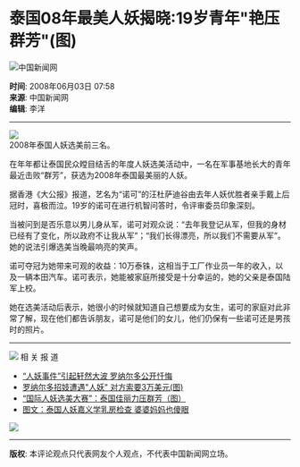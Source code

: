 # 泰国08年最美人妖揭晓:19岁青年"艳压群芳"(图)

![中国新闻网](http://i5.chinanews.com/images/images1/logo2.gif)

**时间**: 2008年06月03日 07:58  
**来源**: 中国新闻网  
**编辑**: 李洋  

---

![](U91P4T8D1270181F107DT20080603075849.jpg)  
2008年泰国人妖选美前三名。

在年年都让泰国民众瞠目结舌的年度人妖选美活动中，一名在军事基地长大的青年最近击败“群芳”，获选为2008年泰国最美丽的人妖。

据香港《大公报》报道，艺名为“诺可”的汪杜萨迪谷由去年人妖优胜者亲手戴上后冠时，喜极而泣。19岁的诺可在进行机智问答时，令评审委员印象深刻。

当被问到是否乐意以男儿身从军，诺可对观众说：“去年我登记从军，但我的身材已经有了变化，所以政府不让我从军”；“我们长得漂亮，所以我们不需要从军”。她的说法引爆选美当晚最响亮的笑声。

诺可夺冠为她带来可观的收益：10万泰铢，这相当于工厂作业员一年的收入，以及一辆本田汽车。诺可表示，她能被家庭所接受是十分幸运的，她的父亲是泰国陆军上校。

她在选美活动后表示，她很小的时候就知道自己想要成为女生，诺可的家庭对此非常了解，现在他们都告诉朋友，诺可是他们的女儿，他们仍保有一些诺可还是男孩时的照片。

---

![](/kpimg/2.gif) 相 关 报 道

* [“人妖事件”引起轩然大波 罗纳尔多公开忏悔](http://www.chinanews.com.cn/ty/gjzq/news/2008/05-06/1240196.shtml)
* [罗纳尔多招妓遭遇"人妖" 对方索要3万美元(图)](http://www.chinanews.com.cn/ty/gjzq/news/2008/04-30/1236392.shtml)
* [“国际人妖选美大赛”：泰国佳丽力压群芳（图）](http://www.chinanews.com.cn/gj/ywdd/news/2007/11-12/1074404.shtml)
* [图文：泰国人妖嘉义学乳房检查 婆婆妈妈也傻眼](http://www.chinanews.com.cn/tw/dnjw/news/2007/06-04/950202.shtml)

![](http://i5.chinanews.com/kpimg/5.gif) 

--- 

**版权**: 本评论观点只代表网友个人观点，不代表中国新闻网立场。
<!-- tcd_original_link https://www.chinanews.com.cn/gj/dqsj/news/2008/06-03/1270181.shtml -->
